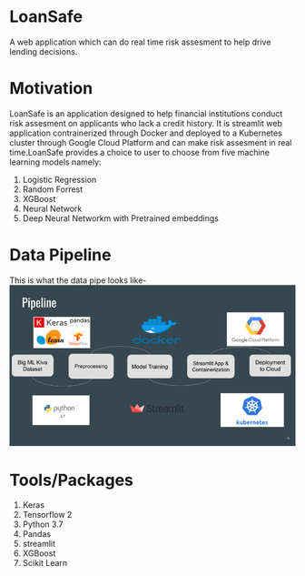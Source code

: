 # LoanSafe
A web application which can do real time risk assesment to help drive lending decisions.

# Motivation
LoanSafe is an application designed to help financial institutions conduct risk assesment on applicants who lack a credit history. It is streamlit web application
contrainerized through Docker and deployed to a Kubernetes cluster through Google Cloud Platform and can make risk assesment in real time.LoanSafe provides a choice
to user to choose from five machine learning models namely:

1. Logistic Regression
2. Random Forrest
3. XGBoost 
4. Neural Network
5. Deep Neural Networkm with Pretrained embeddings

# Data Pipeline

This is what the data pipe looks like-
![Pipeline](/images/data_pipeline.png)

# Tools/Packages
1. Keras
2. Tensorflow 2
3. Python 3.7
4. Pandas
5. streamlit
6. XGBoost
7. Scikit Learn 
